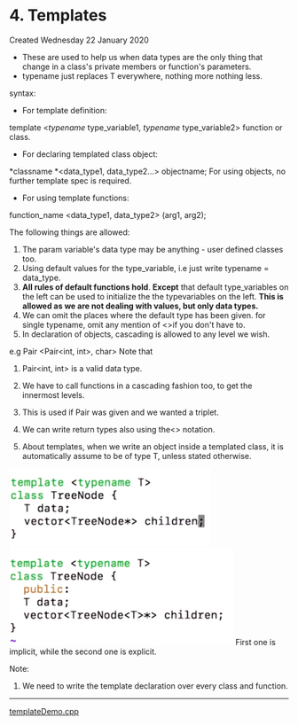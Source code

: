# 4. Templates
Created Wednesday 22 January 2020


* These are used to help us when data types are the only thing that change in a class's private members or function's parameters.
* typename just replaces T everywhere, nothing more nothing less.


syntax:	

* For template definition: 

template <*typename* type_variable1, *typename* type_variable2>
function or class.  

* For declaring templated class object:

*classname *<data_type1, data_type2...> objectname;
For using objects, no further template spec is required.

* For using template functions:

function_name <data_type1, data_type2> (arg1, arg2);
	
The following things are allowed:

1. The param variable's data type may be anything - user defined classes too.
2. Using default values for the type_variable, i.e just write typename = data_type. 
3. **All rules of default functions hold**. **Except** that default type_variables on the left can be used to initialize the the typevariables on the left. **This is allowed as we are not dealing with values, but only data types.**
4. We can omit the places where the default type has been given. for single typename, omit any mention of <>if you don't have to.
5. In declaration of objects, cascading is allowed to any level we wish.

e.g Pair <Pair<int, int>, char>
Note that 

1. Pair<int, int> is a valid data type. 
2. We have to call functions in a cascading fashion too, to get the innermost levels.
3. This is used if Pair was given and we wanted a triplet.


6. We can write return types also using the<> notation.
7. About templates, when we write an object inside a templated class, it is automatically assume to be of type T, unless stated otherwise.

![](4._Templates/Selection_022.png)![](4._Templates/Selection_021.png)
First one is implicit, while the second one is explicit.

Note: 

1. We need to write the template declaration over every class and function. 


*****

[templateDemo.cpp](4._Templates/templateDemo.cpp)

